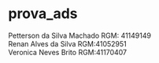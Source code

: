 # prova_ads
 
Petterson da Silva Machado RGM: 41149149 </br>
Renan Alves da Silva RGM:41052951 </br>
Veronica Neves Brito RGM:41170407

